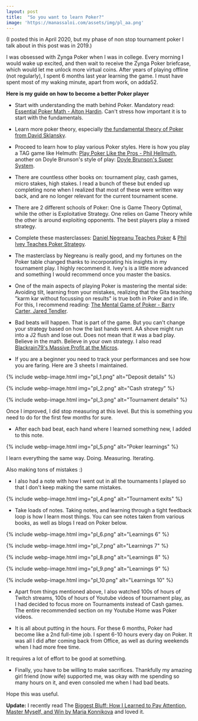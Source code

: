 ```yaml
---
layout: post
title:  "So you want to learn Poker?"
image: 'https://manassaloi.com/assets/img/pl_aa.png'
---
```

(I posted this in April 2020, but my phase of non stop tournament poker I talk about in this post was in 2019.)

I was obsessed with Zynga Poker when I was in college. Every morning I would wake up excited, and then wait to receive the Zynga Poker briefcase, which would let me unlock more virtual coins. After years of playing offline (not regularly), I spent 6 months last year learning the game. I must have spent most of my waking minute, apart from work, on adda52.

**Here is my guide on how to become a better Poker player**

- Start with understanding the math behind Poker. Mandatory read: [Essential Poker Math - Alton Hardin](https://manassaloi.com/booksummaries/2017/05/14/essential-poker-math-hardin.html). Can't stress how important it is to start with the fundamentals.

- Learn more poker theory, especially [the fundamental theory of Poker from David Sklansky](https://manassaloi.com/booksummaries/2017/05/16/theory-poker-sklansky.html).

- Proceed to learn how to play various Poker styles. Here is how you play a TAG game like Helmuth: [Play Poker Like the Pros - Phil Hellmuth](https://manassaloi.com/booksummaries/2017/05/13/play-poker-like-pros-hellmuth.html), another on Doyle Brunson's style of play: [Doyle Brunson's Super System](https://manassaloi.com/booksummaries/2017/05/15/super-system-doyle.html).

- There are countless other books on: tournament play, cash games, micro stakes, high stakes. I read a bunch of these but ended up completing none when I realized that most of these were written way back, and are no longer relevant for the current tournament scene.

- There are 2 different schools of Poker: One is Game Theory Optimal, while the other is Exploitative Strategy. One relies on Game Theory while the other is around exploiting opponents. The best players play a mixed strategy.

- Complete these masterclasses: [Daniel Negreanu Teaches Poker](https://manassaloi.com/2019/08/25/daniel-negreanu-masterclass.html) & [Phil Ivey Teaches Poker Strategy](https://manassaloi.com/2019/08/24/phil-ivey-masterclass.html).

- The masterclass by Negreanu is really good, and my fortunes on the Poker table changed thanks to incorporating his insights in my tournament play. I highly recommend it. Ivey's is a little more advanced and something I would recommend once you master the basics.

- One of the main aspects of playing Poker is mastering the mental side: Avoiding tilt, learning from your mistakes, realizing that the Gita teaching "karm kar without focussing on results" is true both in Poker and in life. For this, I recommend reading: [The Mental Game of Poker - Barry Carter, Jared Tendler](https://manassaloi.com/booksummaries/2017/05/11/mental-game-poker-jared-tendler.html).

- Bad beats will happen. That is part of the game. But you can't change your strategy based on how the last hands went. AA shove might run into a J2 flush and lose out. Does not mean that it was a bad play. Believe in the math. Believe in your own strategy. I also read [Blackrain79's Massive Profit at the Micros](https://manassaloi.com/booksummaries/2020/12/28/micros-profit-blackrain.html).

- If you are a beginner you need to track your performances and see how you are faring. Here are 3 sheets I maintained.

{% include webp-image.html img="pl_1.png" alt="Deposit details" %}

{% include webp-image.html img="pl_2.png" alt="Cash strategy" %}

{% include webp-image.html img="pl_3.png" alt="Tournament details" %}

Once I improved, I did stop measuring at this level. But this is something you need to do for the first few months for sure.

- After each bad beat, each hand where I learned something new, I added to this note.

{% include webp-image.html img="pl_5.png" alt="Poker learnings" %}

I learn everything the same way. Doing. Measuring. Iterating.

Also making tons of mistakes :)

- I also had a note with how I went out in all the tournaments I played so that I don't keep making the same mistakes.

{% include webp-image.html img="pl_4.png" alt="Tournament exits" %}

- Take loads of notes. Taking notes, and learning through a tight feedback loop is how I learn most things. You can see notes taken from various books, as well as blogs I read on Poker below.

{% include webp-image.html img="pl_6.png" alt="Learnings 6" %}

{% include webp-image.html img="pl_7.png" alt="Learnings 7" %}

{% include webp-image.html img="pl_8.png" alt="Learnings 8" %}

{% include webp-image.html img="pl_9.png" alt="Learnings 9" %}

{% include webp-image.html img="pl_10.png" alt="Learnings 10" %}

- Apart from things mentioned above, I also watched 100s of hours of Twitch streams, 100s of hours of Youtube videos of tournament play, as I had decided to focus more on Tournaments instead of Cash games. The entire recommended section on my Youtube Home was Poker videos.

- It is all about putting in the hours. For these 6 months, Poker had become like a 2nd full-time job. I spent 6-10 hours every day on Poker. It was all I did after coming back from Office, as well as during weekends when I had more free time.

It requires a lot of effort to be good at something.

- Finally, you have to be willing to make sacrifices. Thankfully my amazing girl friend (now wife) supported me, was okay with me spending so many hours on it, and even consoled me when I had bad beats.

Hope this was useful.

**Update:** I recently read The [Biggest Bluff: How I Learned to Pay Attention, Master Myself, and Win by Maria Konnikova](https://www.goodreads.com/book/show/49814228-the-biggest-bluff) and loved it.
